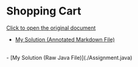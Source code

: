# Shopping Cart

[Click to open the original document](https://docs.google.com/document/d/1dmzUOzn2xc1SJ7myohmhplJuxWN52420rluoFHqOE1o/edit?usp=sharing)

- [My Solution (Annotated Markdown File)](./Assignment.md)
<br>
- [My Solution (Raw Java File)](./Assignment.java)


